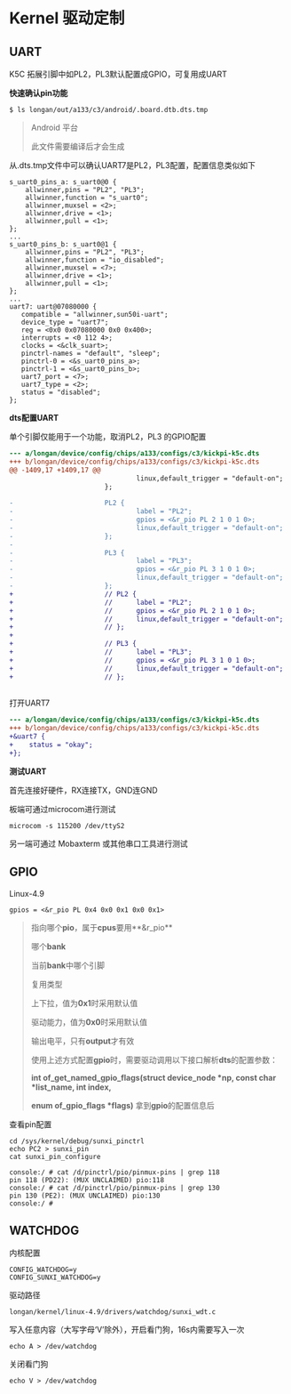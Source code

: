 # Kernel 驱动定制

## UART

K5C 拓展引脚中如PL2，PL3默认配置成GPIO，可复用成UART

**快速确认pin功能**

```
$ ls longan/out/a133/c3/android/.board.dtb.dts.tmp
```

> Android 平台
>
> 此文件需要编译后才会生成

从.dts.tmp文件中可以确认UART7是PL2，PL3配置，配置信息类似如下

```
s_uart0_pins_a: s_uart0@0 {
    allwinner,pins = "PL2", "PL3";
    allwinner,function = "s_uart0";
    allwinner,muxsel = <2>;
    allwinner,drive = <1>;
    allwinner,pull = <1>;
};
...
s_uart0_pins_b: s_uart0@1 {
    allwinner,pins = "PL2", "PL3";
    allwinner,function = "io_disabled";
    allwinner,muxsel = <7>;
    allwinner,drive = <1>;
    allwinner,pull = <1>;
};
...
uart7: uart@07080000 {
   compatible = "allwinner,sun50i-uart";
   device_type = "uart7";
   reg = <0x0 0x07080000 0x0 0x400>;
   interrupts = <0 112 4>;
   clocks = <&clk_suart>;
   pinctrl-names = "default", "sleep";
   pinctrl-0 = <&s_uart0_pins_a>;
   pinctrl-1 = <&s_uart0_pins_b>;
   uart7_port = <7>;
   uart7_type = <2>;
   status = "disabled";
};
```

**dts配置UART**

单个引脚仅能用于一个功能，取消PL2，PL3 的GPIO配置

```diff
--- a/longan/device/config/chips/a133/configs/c3/kickpi-k5c.dts
+++ b/longan/device/config/chips/a133/configs/c3/kickpi-k5c.dts
@@ -1409,17 +1409,17 @@
                                linux,default_trigger = "default-on";
                        };
 
-                       PL2 {
-                               label = "PL2";
-                               gpios = <&r_pio PL 2 1 0 1 0>;
-                               linux,default_trigger = "default-on";
-                       };
-
-                       PL3 {
-                               label = "PL3";
-                               gpios = <&r_pio PL 3 1 0 1 0>;
-                               linux,default_trigger = "default-on";
-                       };
+                       // PL2 {
+                       //      label = "PL2";
+                       //      gpios = <&r_pio PL 2 1 0 1 0>;
+                       //      linux,default_trigger = "default-on";
+                       // };
+
+                       // PL3 {
+                       //      label = "PL3";
+                       //      gpios = <&r_pio PL 3 1 0 1 0>;
+                       //      linux,default_trigger = "default-on";
+                       // };
 
```

打开UART7

```diff
--- a/longan/device/config/chips/a133/configs/c3/kickpi-k5c.dts
+++ b/longan/device/config/chips/a133/configs/c3/kickpi-k5c.dts
+&uart7 {
+    status = "okay";
+};
```

**测试UART**

首先连接好硬件，RX连接TX，GND连GND

板端可通过microcom进行测试

```
microcom -s 115200 /dev/ttyS2
```

另一端可通过 Mobaxterm 或其他串口工具进行测试



## GPIO

Linux-4.9

```
gpios = <&r_pio PL 0x4 0x0 0x1 0x0 0x1>
```

> 指向哪个**pio**，属于**cpus**要用**&r_pio**
>
> 哪个**bank**
>
> 当前**bank**中哪个引脚
>
> 复用类型
>
> 上下拉，值为**0x1**时采用默认值
>
> 驱动能力，值为**0x0**时采用默认值
>
> 输出电平，只有**output**才有效
>
> 使用上述方式配置**gpio**时，需要驱动调用以下接口解析**dts**的配置参数：
>
> **int of_get_named_gpio_flags(struct device_node \*np, const char \*list_name, int index,**
>
> **enum of_gpio_flags \*flags)** 拿到**gpio**的配置信息后



查看pin配置

```
cd /sys/kernel/debug/sunxi_pinctrl
echo PC2 > sunxi_pin
cat sunxi_pin_configure
```



```
console:/ # cat /d/pinctrl/pio/pinmux-pins | grep 118                          
pin 118 (PD22): (MUX UNCLAIMED) pio:118
console:/ # cat /d/pinctrl/pio/pinmux-pins | grep 130                          
pin 130 (PE2): (MUX UNCLAIMED) pio:130
console:/ # 
```



## WATCHDOG

内核配置

```
CONFIG_WATCHDOG=y
CONFIG_SUNXI_WATCHDOG=y
```

驱动路径

```
longan/kernel/linux-4.9/drivers/watchdog/sunxi_wdt.c
```



写入任意内容（大写字母‘V’除外），开启看门狗，16s内需要写入一次

```
echo A > /dev/watchdog
```

关闭看门狗

```
echo V > /dev/watchdog
```

